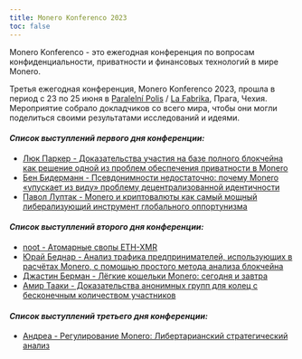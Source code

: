 ```yaml
---
title: Monero Konferenco 2023
toc: false
---
```


Monero Konferenco - это ежегодная конференция по вопросам конфиденциальности, приватности и финансовых технологий в мире Monero.

Третья ежегодная конференция, Monero Konferenco 2023, прошла в период с 23 по 25 июня в [Paralelní Polis](https://www.paralelnipolis.cz/) / [La Fabrika](https://www.lafabrika.cz/), Прага, Чехия. Мероприятие собрало докладчиков со всего мира, чтобы они могли поделиться своими результатами исследований и идеями.

#### _**Список выступлений первого дня конференции:**_

- [Люк Паркер - Доказательства участия на базе полного блокчейна как решение одной из проблем обеспечения приватности в Monero](/logs/konferenco-2023/luke-parker-full-chain-membership-proofs-solving-one-of-moneros-last-privacy-hurdles-ru-raw/)
- [Бен Бидерманн - Псевдонимности недостаточно: почему Monero «упускает из виду» проблему децентрализованной идентичности](/logs/konferenco-2023/ben-biedermann-pseudonymity-is-not-enough-why-monero-misses-out-on-decentralised-identity-ru-raw/)
- [Павол Луптак - Monero и криптовалюты как самый мощный либерализующий инструмент глобального оппортунизма](/logs/konferenco-2023/pavol-luptak-monero-and-cryptocurrencies-as-the-most-powerful-liberalizing-tool-of-global-opportunism-ru-raw/)

#### _**Список выступлений второго дня конференции:**_

- [noot - Атомарные свопы ETH-XMR](/logs/konferenco-2023/noot-eth-xmr-atomic-swaps-ru-raw/)
- [Юрай Беднар - Анализ трафика предпринимателей, использующих в расчётах Monero, с помощью простого метода анализа блокчейна](/logs/konferenco-2023/juraj-bednar-analysing-monero-merchants-traffic-using-simple-chainanalysis-ru-raw/)
- [Джастин Берман - Лёгкие кошельки Monero: сегодня и завтра](/logs/konferenco-2023/justin-berman-monero-light-wallets-today-and-in-the-future-ru-raw/)
- [Амир Тааки - Доказательства анонимных групп для колец с бесконечным количеством участников](/logs/konferenco-2023/amir-taaki-anonymous-set-proofs-for-infinite-ring-size-ru-raw/)

#### _**Список выступлений третьего дня конференции:**_

- [Андреа - Регулирование Monero: Либертарианский стратегический анализ](/logs/konferenco-2023/andrea-regulating-monero-a-libertarian-strategic-analysis-ru-raw/)
